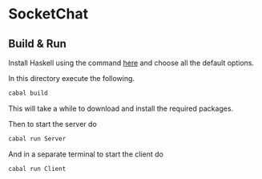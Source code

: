 # SocketChat
## Build & Run
Install Haskell using the command [here](https://www.haskell.org/ghcup/) and choose all the default options. 

In this directory execute the following.
```bash
cabal build
```
This will take a while to download and install the required packages.

Then to start the server do
```bash
cabal run Server
```
And in a separate terminal to start the client do
```bash
cabal run Client
```